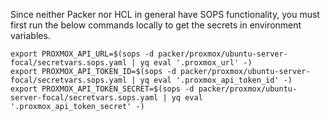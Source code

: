 
Since neither Packer nor HCL in general have SOPS functionality, you must first run the below commands locally to get the secrets in environment variables.

```
export PROXMOX_API_URL=$(sops -d packer/proxmox/ubuntu-server-focal/secretvars.sops.yaml | yq eval '.proxmox_url' -)
export PROXMOX_API_TOKEN_ID=$(sops -d packer/proxmox/ubuntu-server-focal/secretvars.sops.yaml | yq eval '.proxmox_api_token_id' -)
export PROXMOX_API_TOKEN_SECRET=$(sops -d packer/proxmox/ubuntu-server-focal/secretvars.sops.yaml | yq eval '.proxmox_api_token_secret' -)
```
